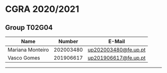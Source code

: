 # CGRA 2020/2021

## Group T02G04
| Name             | Number    | E-Mail             |
| ---------------- | --------- | ------------------ |
| Mariana Monteiro | 202003480 |up202003480@fe.up.pt|
| Vasco Gomes      | 201906617 |up201906617@fe.up.pt|

----
